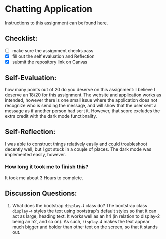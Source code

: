 Chatting Application
=====================
Instructions to this assignment can be found [here](https://it3049c.github.io/coursework/labs/chatting-app).

## Checklist:
- [ ] make sure the assignment checks pass
- [x] fill out the self evaluation and Reflection
- [x] submit the repository link on Canvas

## Self-Evaluation:

how many points out of 20 do you deserve on this assignment: 
I believe I deserve an 18/20 for this assignment. The website and application works as intended, however there is one small issue where the application does not recognize who is sending the message, and will show that the user sent a message as if another person had sent it. However, that score excludes the extra credit with the dark mode functionality. 
## Self-Reflection:
<!-- Write your self-reflection under this line -->
I was able to construct things relatively easily and could troubleshoot decently well, but I got stuck in a couple of places. The dark mode was implemented easily, however. 
### How long it took me to finish this?
It took me about 3 Hours to complete.

## Discussion Questions:
1. What does the bootstrap `display-4` class do?
The bootstrap class `display-4` styles the text using bootstrap's default styles so that it can act as large, heading text. It works well as an h4 (in relation to display-2 being an h2, and so on). As such, `display-4` makes the text appear much bigger and bolder than other text on the screen, so that it stands out. 
